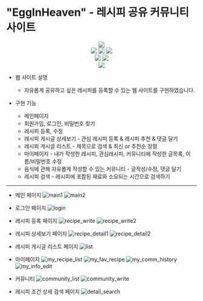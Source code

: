 # "EggInHeaven" - 레시피 공유 커뮤니티 사이트

<div align=center>
  <img src="https://img.shields.io/badge/java 8-007396?style=for-the-badge&logo=java&logoColor=white">
  <br />
  <img src="https://img.shields.io/badge/spring boot-6DB33F?style=for-the-badge&logo=springboot&logoColor=white">
  <img src="https://img.shields.io/badge/apache maven-E6526F?style=for-the-badge&logo=apachemaven&logoColor=white">
  <img src="https://img.shields.io/badge/apache tomcat-FF9900?style=for-the-badge&logo=apachetomcat&logoColor=white">
  <br />
  <img src="https://img.shields.io/badge/oracle DBMS-F80000?style=for-the-badge&logo=oracle&logoColor=white">
  <img src="https://img.shields.io/badge/mybatis-AA344D?style=for-the-badge&logo=apache&logoColor=white">
  <br />
  <img src="https://img.shields.io/badge/spring tool suite(STS)-006643?style=for-the-badge&logo=&logoColor=white">
</div>

* 웹 사이트 설명
  - 자유롭게 공유하고 싶은 레시피를 등록할 수 있는 웹 사이트를 구현하였습니다.

* 구현 기능
  * 메인페이지
  * 회원가입, 로그인, 비밀번호 찾기
  * 레시피 등록, 수정
  * 레시피 게시글 상세보기 - 관심 레시피 등록 & 레시피 추천 & 댓글 달기
  * 레시피 게시글 리스트 - 제목으로 검색 & 최신 or 추천순 정렬
  * 마이페이지 - 내가 작성한 레시피, 관심레시피, 커뮤니티에 작성한 글목록, 이름/비밀번호 수정
  * 음식에 관해 자유롭게 작성할 수 있는 커뮤니티 - 글작성/수정, 댓글 달기
  * 레시피 검색 - 레시피에 포함된 재료와 소요되는 시간으로 검색하기

--------------------  

+ 메인 페이지
![main1](https://user-images.githubusercontent.com/27190639/189850914-1d951ebe-1158-4482-9a08-e76f1e7259a8.PNG)
![main2](https://user-images.githubusercontent.com/27190639/189850920-197b193c-70e1-40c8-a398-a3dbb0ef8653.PNG)

+ 로그인 페이지
![login](https://user-images.githubusercontent.com/27190639/189850913-8d8d7cc0-b9cb-4132-bfbd-5579dec14fcb.PNG)

+ 레시피 등록 페이지
![recipe_write](https://user-images.githubusercontent.com/27190639/189850936-7b8911e7-aca6-4e5a-9c0d-f3cf749c9813.PNG)
![recipe_write2](https://user-images.githubusercontent.com/27190639/189850940-3c6e544c-5e21-4834-8ad3-9406a9f63dde.PNG)

+ 레시피 상세보기 페이지
![recipe_detail1](https://user-images.githubusercontent.com/27190639/189853699-f0dc797f-38f0-4424-ab53-5e36cd3d1da8.PNG)
![recipe_detail2](https://user-images.githubusercontent.com/27190639/189853691-3ff0ae91-461c-4749-ba71-3f07745a295b.PNG)

+ 레시피 게시글 리스트 페이지
![list](https://user-images.githubusercontent.com/27190639/189850910-f6029db8-81cd-454c-9787-6af6ee2c2d88.png)

+ 마이페이지
![my_recipe_list](https://user-images.githubusercontent.com/27190639/189850933-4971cb21-9ef6-4624-9355-84d40eea67e7.PNG)
![my_fav_recipe](https://user-images.githubusercontent.com/27190639/189850926-ff0de8c4-5c1a-4a33-b514-afdf440401ef.PNG)
![my_comm_history](https://user-images.githubusercontent.com/27190639/189850922-0b31cf53-70b7-4b95-a229-0c471e25d074.PNG)
![my_info_edit](https://user-images.githubusercontent.com/27190639/189850928-d794b1e8-bef1-43fb-8f40-ffa60632b6a5.PNG)

+ 커뮤니티
![community_list](https://user-images.githubusercontent.com/27190639/189850889-80028e98-1cf7-4069-aeb0-c65bd3803f40.PNG)
![community_write](https://user-images.githubusercontent.com/27190639/189850900-c7fd3d6c-dd4a-4725-bc3d-e0f1715391fa.PNG)

+ 레시피 조건 상세 검색 페이지
![detail_search](https://user-images.githubusercontent.com/27190639/189850905-b9c1d2bb-5063-4175-981f-1947a924b686.png)
